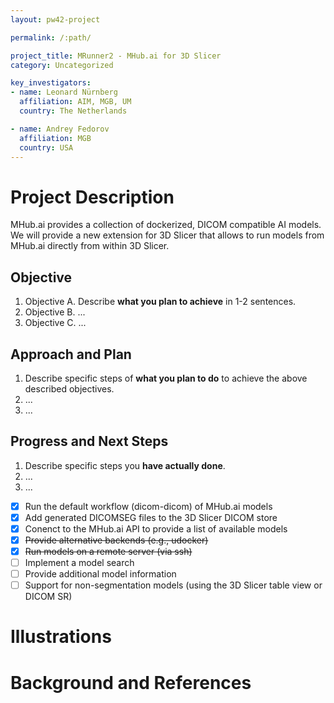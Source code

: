 ```yaml
---
layout: pw42-project

permalink: /:path/

project_title: MRunner2 - MHub.ai for 3D Slicer
category: Uncategorized

key_investigators:
- name: Leonard Nürnberg
  affiliation: AIM, MGB, UM
  country: The Netherlands

- name: Andrey Fedorov
  affiliation: MGB
  country: USA
---
```


# Project Description

MHub.ai provides a collection of dockerized, DICOM compatible AI models. 
We will provide a new extension for 3D Slicer that allows to run models from MHub.ai directly from within 3D Slicer.

## Objective

<!-- Describe here WHAT you would like to achieve (what you will have as end result). -->

1. Objective A. Describe **what you plan to achieve** in 1-2 sentences.
1. Objective B. ...
1. Objective C. ...

## Approach and Plan

<!-- Describe here HOW you would like to achieve the objectives stated above. -->

1. Describe specific steps of **what you plan to do** to achieve the above described objectives.
1. ...
1. ...

## Progress and Next Steps

<!-- Update this section as you make progress, describing of what you have ACTUALLY DONE.
     If there are specific steps that you could not complete then you can describe them here, too. -->

1. Describe specific steps you **have actually done**.
1. ...
1. ...

- [x] Run the default workflow (dicom-dicom) of MHub.ai models
- [x] Add generated DICOMSEG files to the 3D Slicer DICOM store
- [x] Conenct to the MHub.ai API to provide a list of available models
- [x] ~~Provide alternative backends (e.g., udocker)~~
- [x] ~~Run models on a remote server (via ssh)~~
- [ ] Implement a model search 
- [ ] Provide additional model information
- [ ] Support for non-segmentation models (using the 3D Slicer table view or DICOM SR)

# Illustrations

<!-- Add pictures and links to videos that demonstrate what has been accomplished.
![Description of picture](Example2.jpg)
![Some more images](Example2.jpg)
-->

# Background and References

<!-- If you developed any software, include link to the source code repository.
     If possible, also add links to sample data, and to any relevant publications. -->

